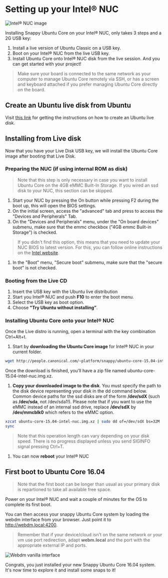 # Setting up your Intel® NUC

![Intel® NUC image](https://raw.githubusercontent.com/ubuntu-core/snappy-dev-website/master/src/img/devices/Thin_Canyon_NUC_Front_Angle_Board.png "Intel® NUC image")

Installing Snappy Ubuntu Core on your Intel® NUC, only takes 3 steps and a 2G USB key:
1. Install a live version of Ubuntu Classic on a USB key.
1. Boot on your Intel® NUC from the live USB key.
1. Install Ubuntu Core onto Intel® NUC disk from the live session.
And you can get started with your project!

> Make sure your board is connected to the same network as your computer to manage Ubuntu Core remotely via SSH, or has a screen and keyboard attached if you prefer managing Ubuntu Core directly on the board.

## Create an Ubuntu live disk from Ubuntu

Visit [this link](http://www.ubuntu.com/download/desktop/create-a-usb-stick-on-ubuntu) for getting the instructions on how to create an Ubuntu live disk.

## Installing from Live disk

Now that you have your Live Disk USB key, we will install the Ubuntu Core image after booting that Live Disk.

### Preparing the NUC (if using internal ROM as disk)
> Note that this step is only necessary in case you want to install Ubuntu Core on the 4GB eMMC Built-In Storage.
If you wired an ssd disk to your NUC, this section can be skipped.
1. Start your NUC by pressing the On button while pressing F2 during the boot up, this will open the BIOS settings.
1. On the initial screen, access the "advanced" tab and press to access the "Devices and Peripherals" Tab.
1. On the "Devices and Peripherals" menu, under the "On board devices" submenu, make sure that the emmc checkbox ("4GB emmc Built-in Storage") is checked.
  > If you didn't find this option, this means that you need to update your NUC BIOS to latest version. For this, you can follow online instructions on the [Intel website](http://www.intel.com/content/www/us/en/support/boards-and-kits/000005850.html).
1. In the "Boot" menu, "Secure boot" submenu, make sure that the "secure boot" is not checked.


### Booting from the Live CD

1. Insert the USB key with the Ubuntu live distribution
1. Start you Intel® NUC and push **F10** to enter the boot menu.
1. Select the USB key as boot option.
1. Choose **"Try Ubuntu without installing”**.

### Installing Ubuntu Core onto your Intel® NUC

Once the Live distro is running, open a terminal with the key combination Ctrl+Alt+t.

1. Start by **downloading the Ubuntu Core image** for Intel® NUC in your current folder.
```sh
wget http://people.canonical.com/~platform/snappy/ubuntu-core-15.04-intel-nuc.img.xz
```
Once the download is finished, you’ll have a zip file named ubuntu-core-15.04-intel-nuc.img.xz.

1. **Copy your downloaded image to the disk**. You must specify the path to the disk device representing your disk in the dd command below. Common device paths for the ssd disks are of the form **/dev/sdX** (such as **/dev/sda**, not /dev/sda1!). Please note that if you want to use the eMMC instead of an internal ssd drive, replace **/dev/sdX** by **/dev/mmcblk0** which refers to the eMMC option.

```sh
xzcat ubuntu-core-15.04-intel-nuc.img.xz | sudo dd of=/dev/sdX bs=32M
sync
```

 > Note that this operation length can vary depending on your disk speed. There is no progress displayed unless you send SIGINFO signal pressing Ctrl+T.

1. ​You can now **reboot** your Intel® NUC

## First boot to Ubuntu Core 16.04

> Note that the first boot can be longer than usual as your primary disk is repartioned to take all available free space.

Power on your Intel® NUC and wait a couple of minutes for the OS to complete its first boot.

You can then access your snappy Ubuntu Core system by loading the webdm interface from your browser. Just point it to
http://webdm.local:4200.

> Remember that if your device/cloud isn't on the same network or your vm use port redirection, adapt **webm.local** and
> the port with the appropriate external IP and ports.

![Webdm vanilla interface](https://raw.githubusercontent.com/ubuntu-core/snappy-dev-website/master/src/img/setup/webdm.png)



Congrats, you just installed your new Snappy Ubuntu Core 16.04 system. It's now time to explore it and
install some snaps to it!
